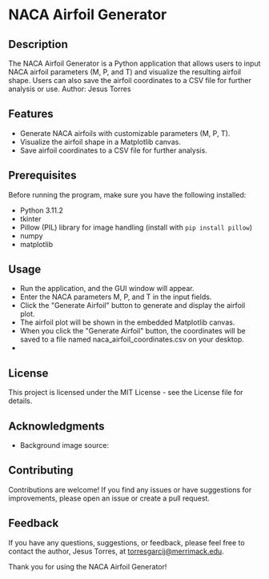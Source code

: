 # NACA Airfoil Generator

## Description
The NACA Airfoil Generator is a Python application that allows users to input NACA airfoil parameters (M, P, and T) and visualize the resulting airfoil shape. Users can also save the airfoil coordinates to a CSV file for further analysis or use.
Author: Jesus Torres

## Features
- Generate NACA airfoils with customizable parameters (M, P, T).
- Visualize the airfoil shape in a Matplotlib canvas.
- Save airfoil coordinates to a CSV file for further analysis.

## Prerequisites

Before running the program, make sure you have the following installed:

- Python 3.11.2
- tkinter 
- Pillow (PIL) library for image handling (install with `pip install pillow`)
- numpy
- matplotlib

## Usage
- Run the application, and the GUI window will appear.
- Enter the NACA parameters M, P, and T in the input fields.
- Click the "Generate Airfoil" button to generate and display the airfoil plot.
- The airfoil plot will be shown in the embedded Matplotlib canvas.
- When you click the "Generate Airfoil" button, the coordinates will be saved to a file named naca_airfoil_coordinates.csv on your desktop.
- 
## License
This project is licensed under the MIT License - see the License file for details.

## Acknowledgments
- Background image source:

## Contributing
Contributions are welcome! If you find any issues or have suggestions for improvements, please open an issue or create a pull request.

## Feedback
If you have any questions, suggestions, or feedback, please feel free to contact the author, Jesus Torres, at torresgarcij@merrimack.edu.

Thank you for using the NACA Airfoil Generator!
